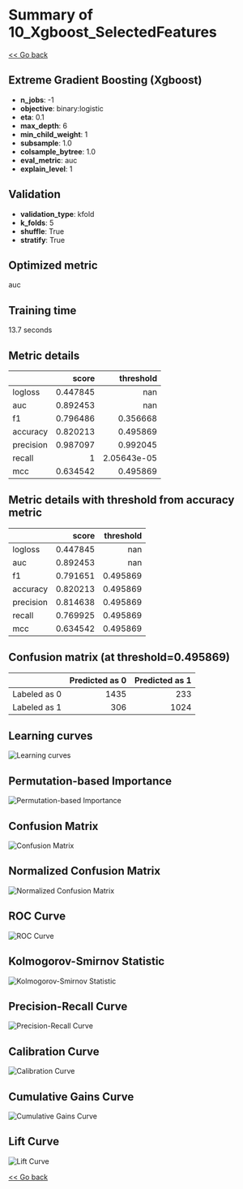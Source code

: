 # Summary of 10_Xgboost_SelectedFeatures

[<< Go back](../README.md)


## Extreme Gradient Boosting (Xgboost)
- **n_jobs**: -1
- **objective**: binary:logistic
- **eta**: 0.1
- **max_depth**: 6
- **min_child_weight**: 1
- **subsample**: 1.0
- **colsample_bytree**: 1.0
- **eval_metric**: auc
- **explain_level**: 1

## Validation
 - **validation_type**: kfold
 - **k_folds**: 5
 - **shuffle**: True
 - **stratify**: True

## Optimized metric
auc

## Training time

13.7 seconds

## Metric details
|           |    score |     threshold |
|:----------|---------:|--------------:|
| logloss   | 0.447845 | nan           |
| auc       | 0.892453 | nan           |
| f1        | 0.796486 |   0.356668    |
| accuracy  | 0.820213 |   0.495869    |
| precision | 0.987097 |   0.992045    |
| recall    | 1        |   2.05643e-05 |
| mcc       | 0.634542 |   0.495869    |


## Metric details with threshold from accuracy metric
|           |    score |   threshold |
|:----------|---------:|------------:|
| logloss   | 0.447845 |  nan        |
| auc       | 0.892453 |  nan        |
| f1        | 0.791651 |    0.495869 |
| accuracy  | 0.820213 |    0.495869 |
| precision | 0.814638 |    0.495869 |
| recall    | 0.769925 |    0.495869 |
| mcc       | 0.634542 |    0.495869 |


## Confusion matrix (at threshold=0.495869)
|              |   Predicted as 0 |   Predicted as 1 |
|:-------------|-----------------:|-----------------:|
| Labeled as 0 |             1435 |              233 |
| Labeled as 1 |              306 |             1024 |

## Learning curves
![Learning curves](learning_curves.png)

## Permutation-based Importance
![Permutation-based Importance](permutation_importance.png)
## Confusion Matrix

![Confusion Matrix](confusion_matrix.png)


## Normalized Confusion Matrix

![Normalized Confusion Matrix](confusion_matrix_normalized.png)


## ROC Curve

![ROC Curve](roc_curve.png)


## Kolmogorov-Smirnov Statistic

![Kolmogorov-Smirnov Statistic](ks_statistic.png)


## Precision-Recall Curve

![Precision-Recall Curve](precision_recall_curve.png)


## Calibration Curve

![Calibration Curve](calibration_curve_curve.png)


## Cumulative Gains Curve

![Cumulative Gains Curve](cumulative_gains_curve.png)


## Lift Curve

![Lift Curve](lift_curve.png)



[<< Go back](../README.md)
